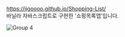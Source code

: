 https://jigoooo.github.io/Shopping-List/ <br />
바닐라 자바스크립트로 구현한 '쇼핑목록앱'입니다.

![Group 4](https://user-images.githubusercontent.com/102403987/186312196-f8a3b139-ce66-49dc-b8e4-25f3f3a83193.png)
